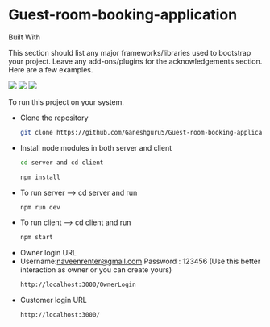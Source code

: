 # Guest-room-booking-application

Built With

This section should list any major frameworks/libraries used to bootstrap your project. Leave any add-ons/plugins for the acknowledgements section. Here are a few examples.

<div style={{display:'flex'}}>
<img src="https://img.shields.io/badge/React-20232A?style=for-the-badge&logo=react&logoColor=61DAFB">
<img src="https://img.shields.io/badge/MongoDB-%234ea94b.svg?style=for-the-badge&logo=mongodb&logoColor=white">
<img src="https://img.shields.io/badge/node.js-6DA55F?style=for-the-badge&logo=node.js&logoColor=white">
</div>

To run this project on your system.
* Clone the repository 
  ```sh
  git clone https://github.com/Ganeshguru5/Guest-room-booking-application.git
  ```
* Install node modules in both server and client
  ```sh
  cd server and cd client 
  ```
  ```sh
  npm install 
  ```
* To run server --> cd server and run
  ```sh
  npm run dev
  ```
* To run client --> cd client and run
  ```sh
  npm start
  ```
* Owner login URL
* Username:naveenrenter@gmail.com Password : 123456 (Use this better interaction as owner or you can create yours)
  ```sh
  http://localhost:3000/OwnerLogin
  ```
* Customer login URL
  ```sh
  http://localhost:3000/
  ```
